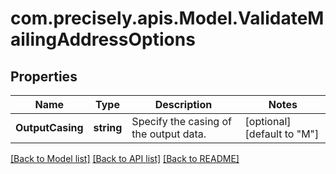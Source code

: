 
# com.precisely.apis.Model.ValidateMailingAddressOptions

## Properties

Name | Type | Description | Notes
------------ | ------------- | ------------- | -------------
**OutputCasing** | **string** | Specify the casing of the output data. | [optional] [default to "M"]

[[Back to Model list]](../README.md#documentation-for-models)
[[Back to API list]](../README.md#documentation-for-api-endpoints)
[[Back to README]](../README.md)

